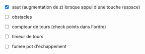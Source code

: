 - [x] saut (augmentation de z) lorsque appui d'une touche (espace) 
- [ ] obstacles
- [ ] compteur de tours (check points dans l'ordre)
- [ ] timeur de tours
- [ ] fumee pot d'echappement

